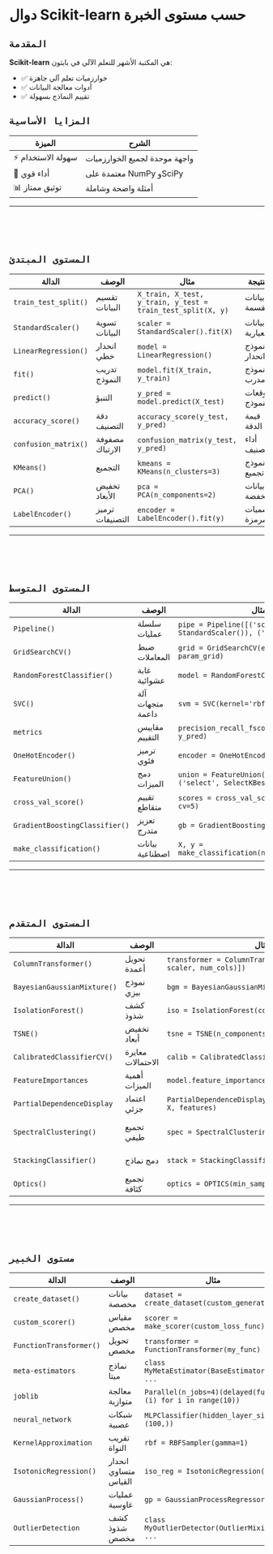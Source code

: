 # دوال Scikit-learn حسب مستوى الخبرة

## `المقدمة`
**Scikit-learn** هي المكتبة الأشهر للتعلم الآلي في بايثون:

- ✅ خوارزميات تعلم آلي جاهزة
- ✅ أدوات معالجة البيانات
- ✅ تقييم النماذج بسهولة

## `المزايا الأساسية`

| الميزة | الشرح |
|--------|-------|
| ⚡ سهولة الاستخدام | واجهة موحدة لجميع الخوارزميات |
| 🧠 أداء قوي | معتمدة على NumPy وSciPy |
| 📊 توثيق ممتاز | أمثلة واضحة وشاملة |

---
<br><br><br>

## `المستوى المبتدئ`

| الدالة | الوصف | مثال | النتيجة |
|--------|-------|------|---------|
| `train_test_split()` | تقسيم البيانات | `X_train, X_test, y_train, y_test = train_test_split(X, y)` | بيانات مقسمة |
| `StandardScaler()` | تسوية البيانات | `scaler = StandardScaler().fit(X)` | بيانات معيارية |
| `LinearRegression()` | انحدار خطي | `model = LinearRegression()` | نموذج انحدار |
| `fit()` | تدريب النموذج | `model.fit(X_train, y_train)` | نموذج مدرب |
| `predict()` | التنبؤ | `y_pred = model.predict(X_test)` | توقعات النموذج |
| `accuracy_score()` | دقة التصنيف | `accuracy_score(y_test, y_pred)` | قيمة الدقة |
| `confusion_matrix()` | مصفوفة الارتباك | `confusion_matrix(y_test, y_pred)` | أداء التصنيف |
| `KMeans()` | التجميع | `kmeans = KMeans(n_clusters=3)` | نموذج تجميع |
| `PCA()` | تخفيض الأبعاد | `pca = PCA(n_components=2)` | بيانات مخفضة |
| `LabelEncoder()` | ترميز التصنيفات | `encoder = LabelEncoder().fit(y)` | تسميات مرمزة |

---
<br><br><br>

## `المستوى المتوسط`

| الدالة | الوصف | مثال | النتيجة |
|--------|-------|------|---------|
| `Pipeline()` | سلسلة عمليات | `pipe = Pipeline([('scaler', StandardScaler()), ('svm', SVC())])` | خط أنابيب |
| `GridSearchCV()` | ضبط المعاملات | `grid = GridSearchCV(estimator, param_grid)` | أفضل معاملات |
| `RandomForestClassifier()` | غابة عشوائية | `model = RandomForestClassifier()` | مصنف قوي |
| `SVC()` | آلة متجهات داعمة | `svm = SVC(kernel='rbf')` | مصنف SVM |
| `metrics` | مقاييس التقييم | `precision_recall_fscore_support(y_test, y_pred)` | مقاييس دقيقة |
| `OneHotEncoder()` | ترميز فئوي | `encoder = OneHotEncoder().fit(X)` | بيانات فئوية |
| `FeatureUnion()` | دمج الميزات | `union = FeatureUnion([('pca', PCA()), ('select', SelectKBest())])` | ميزات مجمعة |
| `cross_val_score()` | تقييم متقاطع | `scores = cross_val_score(model, X, y, cv=5)` | تقييم موثوق |
| `GradientBoostingClassifier()` | تعزيز متدرج | `gb = GradientBoostingClassifier()` | مصنف قوي |
| `make_classification()` | بيانات اصطناعية | `X, y = make_classification(n_samples=100)` | بيانات تجريبية |

---
<br><br><br>

## `المستوى المتقدم`

| الدالة | الوصف | مثال | النتيجة |
|--------|-------|------|---------|
| `ColumnTransformer()` | تحويل أعمدة | `transformer = ColumnTransformer([('num', scaler, num_cols)])` | تحويل انتقائي |
| `BayesianGaussianMixture()` | نموذج بيزي | `bgm = BayesianGaussianMixture(n_components=3)` | تجميع احتمالي |
| `IsolationForest()` | كشف شذوذ | `iso = IsolationForest(contamination=0.1)` | نموذج شذوذ |
| `TSNE()` | تخفيض أبعاد | `tsne = TSNE(n_components=2)` | تصور البيانات |
| `CalibratedClassifierCV()` | معايرة الاحتمالات | `calib = CalibratedClassifierCV(model, cv=3)` | احتمالات دقيقة |
| `FeatureImportances` | أهمية الميزات | `model.feature_importances_` | ترتيب الميزات |
| `PartialDependenceDisplay` | اعتماد جزئي | `PartialDependenceDisplay.from_estimator(model, X, features)` | تفسير النموذج |
| `SpectralClustering()` | تجميع طيفي | `spec = SpectralClustering(n_clusters=3)` | تجميع غير خطي |
| `StackingClassifier()` | دمج نماذج | `stack = StackingClassifier(estimators=[...])` | نموذج مركب |
| `Optics()` | تجميع كثافة | `optics = OPTICS(min_samples=5)` | تجميع متقدم |

---
<br><br><br>

## `مستوى الخبير`

| الدالة | الوصف | مثال | النتيجة |
|--------|-------|------|---------|
| `create_dataset()` | بيانات مخصصة | `dataset = create_dataset(custom_generator)` | بيانات ديناميكية |
| `custom_scorer()` | مقياس مخصص | `scorer = make_scorer(custom_loss_func)` | تقييم مخصص |
| `FunctionTransformer()` | تحويل مخصص | `transformer = FunctionTransformer(my_func)` | معالجة مخصصة |
| `meta-estimators` | نماذج ميتا | `class MyMetaEstimator(BaseEstimator): ...` | خوارزمية مخصصة |
| `joblib` | معالجة متوازية | `Parallel(n_jobs=4)(delayed(func)(i) for i in range(10))` | تنفيذ متوازي |
| `neural_network` | شبكات عصبية | `MLPClassifier(hidden_layer_sizes=(100,))` | شبكة بسيطة |
| `KernelApproximation` | تقريب النواة | `rbf = RBFSampler(gamma=1)` | تحويل النواة |
| `IsotonicRegression()` | انحدار متساوي القياس | `iso_reg = IsotonicRegression()` | انحدار غير خطي |
| `GaussianProcess()` | عمليات غاوسية | `gp = GaussianProcessRegressor()` | نموذج احتمالي |
| `OutlierDetection` | كشف شذوذ مخصص | `class MyOutlierDetector(OutlierMixin): ...` | خوارزمية شذوذ مخصصة |
